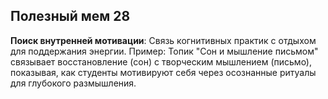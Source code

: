 ## Полезный мем 28

**Поиск внутренней мотивации**: Связь когнитивных практик с отдыхом для поддержания энергии. Пример: Топик "Сон и мышление письмом" связывает восстановление (сон) с творческим мышлением (письмо), показывая, как студенты мотивируют себя через осознанные ритуалы для глубокого размышления.